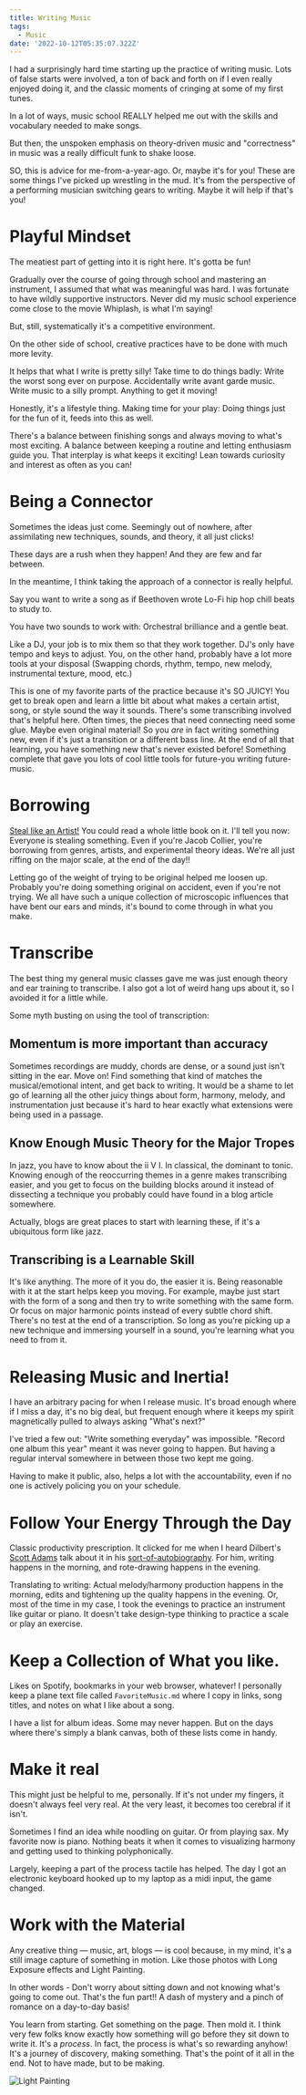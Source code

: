 ```yaml
---
title: Writing Music
tags:
  - Music
date: '2022-10-12T05:35:07.322Z'
---
```


I had a surprisingly hard time starting up the practice of writing music. Lots of false starts were involved, a ton of back and forth on if I even really enjoyed doing it, and the classic moments of cringing at some of my first tunes.

In a lot of ways, music school REALLY helped me out with the skills and vocabulary needed to make songs.

But then, the unspoken emphasis on theory-driven music and "correctness" in music was a really difficult funk to shake loose.

SO, this is advice for me-from-a-year-ago. Or, maybe it's for you! These are some things I've picked up wrestling in the mud. It's from the perspective of a performing musician switching gears to writing. Maybe it will help if that's you!

# Playful Mindset

The meatiest part of getting into it is right here. It's gotta be fun!

Gradually over the course of going through school and mastering an instrument, I assumed that what was meaningful was hard. I was fortunate to have wildly supportive instructors. Never did my music school experience come close to the movie Whiplash, is what I'm saying!

But, still, systematically it's a competitive environment.

On the other side of school, creative practices have to be done with much more levity.

It helps that what I write is pretty silly! Take time to do things badly: Write the worst song ever on purpose. Accidentally write avant garde music. Write music to a silly prompt. Anything to get it moving!

Honestly, it's a lifestyle thing. Making time for your play: Doing things just for the fun of it, feeds into this as well.

There's a balance between finishing songs and always moving to what's most exciting. A balance between keeping a routine and letting enthusiasm guide you. That interplay is what keeps it exciting! Lean towards curiosity and interest as often as you can!

# Being a Connector

Sometimes the ideas just come. Seemingly out of nowhere, after assimilating new techniques, sounds, and theory, it all just clicks!

These days are a rush when they happen! And they are few and far between.

In the meantime, I think taking the approach of a connector is really helpful.

Say you want to write a song as if Beethoven wrote Lo-Fi hip hop chill beats to study to.

You have two sounds to work with: Orchestral brilliance and a gentle beat.

Like a DJ, your job is to mix them so that they work together. DJ's only have tempo and keys to adjust. You, on the other hand, probably have a lot more tools at your disposal (Swapping chords, rhythm, tempo, new melody, instrumental texture, mood, etc.)

This is one of my favorite parts of the practice because it's SO JUICY! You get to break open and learn a little bit about what makes a certain artist, song, or style sound the way it sounds. There's some transcribing involved that's helpful here. Often times, the pieces that need connecting need some glue. Maybe even original material! So you _are_ in fact writing something new, even if it's just a transition or a different bass line. At the end of all that learning, you have something new that's never existed before! Something complete that gave you lots of cool little tools for future-you writing future-music.

# Borrowing

[Steal like an Artist!](https://austinkleon.com/steal/) You could read a whole little book on it. I'll tell you now: Everyone is stealing something. Even if you're Jacob Collier, you're borrowing from genres, artists, and experimental theory ideas. We're all just riffing on the major scale, at the end of the day!!

Letting go of the weight of trying to be original helped me loosen up. Probably you're doing something original on accident, even if you're not trying. We all have such a unique collection of microscopic influences that have bent our ears and minds, it's bound to come through in what you make.

# Transcribe

The best thing my general music classes gave me was just enough theory and ear training to transcribe. I also got a lot of weird hang ups about it, so I avoided it for a little while.

Some myth busting on using the tool of transcription:

## Momentum is more important than accuracy

Sometimes recordings are muddy, chords are dense, or a sound just isn't sitting in the ear. Move on! Find something that kind of matches the musical/emotional intent, and get back to writing. It would be a shame to let go of learning all the other juicy things about form, harmony, melody, and instrumentation just because it's hard to hear exactly what extensions were being used in a passage.

## Know Enough Music Theory for the Major Tropes

In jazz, you have to know about the ii V I. In classical, the dominant to tonic. Knowing enough of the reoccurring themes in a genre makes transcribing easier, and you get to focus on the building blocks around it instead of dissecting a technique you probably could have found in a blog article somewhere.

Actually, blogs are great places to start with learning these, if it's a ubiquitous form like jazz.

## Transcribing is a Learnable Skill

It's like anything. The more of it you do, the easier it is. Being reasonable with it at the start helps keep you moving. For example, maybe just start with the form of a song and then try to write something with the same form. Or focus on major harmonic points instead of every subtle chord shift. There's no test at the end of a transcription. So long as you're picking up a new technique and immersing yourself in a sound, you're learning what you need to from it.

# Releasing Music and Inertia!

I have an arbitrary pacing for when I release music. It's broad enough where if I miss a day, it's no big deal, but frequent enough where it keeps my spirit magnetically pulled to always asking "What's next?"

I've tried a few out: "Write something everyday" was impossible. "Record one album this year" meant it was never going to happen. But having a regular interval somewhere in between those two kept me going.

Having to make it public, also, helps a lot with the accountability, even if no one is actively policing you on your schedule.

# Follow Your Energy Through the Day

Classic productivity prescription. It clicked for me when I heard Dilbert's [Scott Adams](https://dilbert.com/) talk about it in his [sort-of-autobiography](https://www.amazon.com/How-Fail-Almost-Everything-Still-ebook/dp/B00COOFBA4). For him, writing happens in the morning, and rote-drawing happens in the evening.

Translating to writing: Actual melody/harmony production happens in the morning, edits and tightening up the quality happens in the evening. Or, most of the time in my case, I took the evenings to practice an instrument like guitar or piano. It doesn't take design-type thinking to practice a scale or play an exercise.

# Keep a Collection of What you like.

Likes on Spotify, bookmarks in your web browser, whatever! I personally keep a plane text file called `FavoriteMusic.md` where I copy in links, song titles, and notes on what I like about a song.

I have a list for album ideas. Some may never happen. But on the days where there's simply a blank canvas, both of these lists come in handy.

# Make it real

This might just be helpful to me, personally. If it's not under my fingers, it doesn't always feel very real. At the very least, it becomes too cerebral if it isn't.

Sometimes I find an idea while noodling on guitar. Or from playing sax. My favorite now is piano. Nothing beats it when it comes to visualizing harmony and getting used to thinking polyphonically.

Largely, keeping a part of the process tactile has helped. The day I got an electronic keyboard hooked up to my laptop as a midi input, the game changed.

# Work with the Material

Any creative thing — music, art, blogs — is cool because, in my mind, it's a still image capture of something in motion. Like those photos with Long Exposure effects and Light Painting.

In other words - Don't worry about sitting down and not knowing what's going to come out. That's the fun part!! A dash of mystery and a pinch of romance on a day-to-day basis!

You learn from starting. Get something on the page. Then mold it. I think very few folks know exactly how something will go before they sit down to write it. It's a _process_. In fact, the process is what's so rewarding anyhow! It's a journey of discovery, making something. That's the point of it all in the end. Not to have made, but to be making.

![Light Painting](https://padilla-media.s3.amazonaws.com/blog/imgs/light+painting.jpeg)
